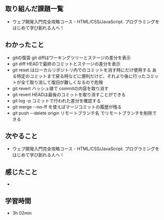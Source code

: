 ## 取り組んだ課題一覧
- ウェブ開発入門完全攻略コース - HTML/CSS/JavaScript. プログラミングをはじめて学び創れる人へ！
## わかったこと
- gitの復習 git diffはワーキングツリーとステージの差分を表示
- git diff HEADで最終のコミットとステージの差分を表示
- git reset はローカルリポジトリ内でのコミットを消す時にだけ使用する
  ある特定のコミットまで戻る時などに便利だけど、それより後に行ったコミットが全て取り消して復旧が難しくなるので危険
- git revert ハッシュ値で commitの内容を取り消す
- git revert HEADは最後のコミットを取り消すことができる
- git log -p コミットで行われた差分を確認する
- git merge --no-ff を使えばマージコミットの履歴が残る
- git push --delete origin リモートブランチ名 でリモートブランチを削除できる
## 次やること
- ウェブ開発入門完全攻略コース - HTML/CSS/JavaScript. プログラミングをはじめて学び創れる人へ！
## 感じたこと
- 
## 学習時間
- 3h 02min
